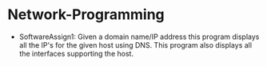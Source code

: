 # Network-Programming

- SoftwareAssign1: Given a domain name/IP address this program displays all the IP's for the given host using DNS. This program also displays all the interfaces supporting the host.
